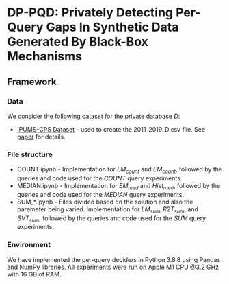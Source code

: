 ﻿# DP-PQD: Privately Detecting Per-Query Gaps In Synthetic Data Generated By Black-Box Mechanisms

## Framework

### Data

We consider the following dataset for the private database $D$:
 - [IPUMS-CPS Dataset](https://cps.ipums.org/cps/) - used to create the 2011_2019_D.csv file. See [paper](https://arxiv.org/abs/2309.08574) for details.

### File structure
 - COUNT.ipynb - Implementation for $LM_{count}$ and $EM_{count}$, followed by the queries and code used for the $COUNT$ query experiments. 
 - MEDIAN.ipynb - Implementation for $EM_{med}$ and $Hist_{med}$, followed by the queries and code used for the $MEDIAN$ query experiments. 
 - SUM_*.ipynb - Files divided based on the solution and also the parameter being varied. Implementation for $LM_{sum}, R2T_{sum}$, and $SVT_{sum}$, followed by the queries and code used for the $SUM$ query experiments.

### Environment
We have implemented the per-query deciders in Python 3.8.8 using Pandas and NumPy libraries. All experiments were run on Apple M1 CPU @3.2 GHz with 16 GB of RAM.
